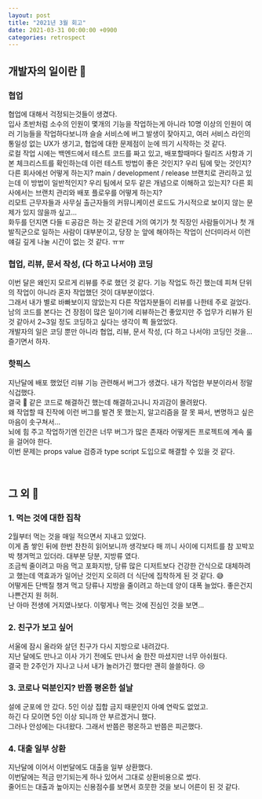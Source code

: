 ```yaml
---
layout: post
title: "2021년 3월 회고"
date: 2021-03-31 00:00:00 +0900
categories: retrospect
---
```


## 개발자의 일이란 🤔

### 협업

협업에 대해서 걱정되는것들이 생겼다.  
입사 초반처럼 소수의 인원이 몇개의 기능을 작업하는게 아니라 10명 이상의 인원이 여러 기능들을 작업하다보니까 슬슬 서비스에 버그 발생이 잦아지고, 여러 서비스 라인의 통일성 없는 UX가 생기고, 협업에 대한 문제점이 눈에 띄기 시작하는 것 같다.  
로컬 작업 시에는 백엔드에서 테스트 코드를 짜고 있고, 배포할때마다 릴리즈 사항과 기본 체크리스트를 확인하는데 이런 테스트 방법이 좋은 것인지? 우리 팀에 맞는 것인지? 다른 회사에선 어떻게 하는지? main / development / release 브랜치로 관리하고 있는데 이 방법이 일반적인지? 우리 팀에서 모두 같은 개념으로 이해하고 있는지? 다른 회사에서는 브랜치 관리와 배포 플로우를 어떻게 하는지?  
리모트 근무자들과 사무실 출근자들의 커뮤니케이션 로드도 가시적으로 보이지 않는 문제가 있지 않을까 싶고...  
화두를 던지면 다들 ㅌ공감은 하는 것 같은데 거의 여기가 첫 직장인 사람들이거나 첫 개발직군으로 일하는 사람이 대부분이고, 당장 눈 앞에 해야하는 작업이 산더미라서 이런 얘길 깊게 나눌 시간이 없는 것 같다. ㅠㅠ

### 협업, 리뷰, 문서 작성, (다 하고 나서야) 코딩

이번 달은 왜인지 모르게 리뷰를 주로 했던 것 같다. 기능 작업도 하긴 했는데 피쳐 단위의 작업이 아니라 혼자 작업했던 것이 대부분이었다.  
그래서 내가 별로 바빠보이지 않았는지 다른 작업자분들이 리뷰를 나한테 주로 걸었다.  
남의 코드를 본다는 건 장점이 많은 일이기에 리뷰하는건 좋았지만 주 업무가 리뷰가 된 것 같아서 2~3일 정도 코딩하고 싶다는 생각이 쬑 들었었다.  
개발자의 일은 코딩 뿐만 아니라 협업, 리뷰, 문서 작성, (다 하고 나서야) 코딩인 것을... 즐기면서 하자.

### 핫픽스

지난달에 배포 했었던 리뷰 기능 관련해서 버그가 생겼다. 내가 작업한 부분이라서 정말 식겁했다.  
결국 💩 같은 코드로 해결하긴 했는데 해결하고나니 자괴감이 몰려왔다.  
왜 작업할 때 진작에 이런 버그를 발견 못 했는지, 알고리즘을 잘 못 짜서, 변명하고 싶은 마음이 솟구쳐서...  
뇌에 힘 주고 작업하기엔 인간은 너무 버그가 많은 존재라 어떻게든 프로젝트에 계속 룰을 걸어야 한다.  
이번 문제는 props value 검증과 type script 도입으로 해결할 수 있을 것 같다.

<br />

## 그 외 🙉

### 1. 먹는 것에 대한 집착

2월부터 먹는 것을 매일 적으면서 지내고 있었다.  
이게 좀 쌓인 뒤에 한번 찬찬히 읽어보니까 생각보다 매 끼니 사이에 디저트를 참 꼬박꼬박 챙겨먹고 있더라. 대부분 당분, 지방류 였다.  
조금씩 줄이려고 마음 먹고 포화지방, 당류 많은 디저트보다 건강한 간식으로 대체하려고 했는데 역효과가 일어난 것인지 오히려 더 식단에 집착하게 된 것 같다. 😅  
어떻게든 단백질 챙겨 먹고 당류나 지방을 줄이려고 하는데 양이 대폭 늘었다. 좋은건지 나쁜건지 원 허허.  
난 아마 전생에 거지였나보다. 이렇게나 먹는 것에 진심인 것을 보면...

### 2. 친구가 보고 싶어

서울에 잠시 올라와 살던 친구가 다시 지방으로 내려갔다.  
지난 달에도 만나고 이사 가기 전에도 만나서 술 한잔 마셨지만 너무 아쉬웠다.  
결국 한 2주인가 지나고 나서 내가 놀러가긴 했다만 괜히 쓸쓸하다. 😢

### 3. 코로나 덕분인지? 반쯤 평온한 설날

설에 군포에 안 갔다. 5인 이상 집합 금지 때문인지 아예 연락도 없었고.  
하긴 다 모이면 5인 이상 되니까 안 부르겠거니 했다.  
그러나 안성에는 다녀왔다. 그래서 반쯤은 평온하고 반쯤은 피곤했다.

### 4. 대출 일부 상환

지난달에 이어서 이번달에도 대출을 일부 상환했다.  
이번달에는 적금 만기되는게 하나 있어서 그대로 상환비용으로 썼다.  
줄어드는 대출과 높아지는 신용점수를 보면서 흐뭇한 것을 보니 어른이 된 것 같다.

